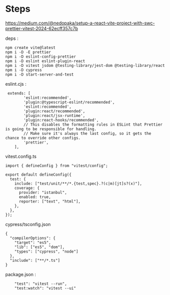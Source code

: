 # Steps

https://medium.com/@nedopaka/setup-a-react-vite-project-with-swc-prettier-vitest-2024-62ecff357c7b

deps :

```
npm create vite@latest
npm i -D -E prettier  
npm i -D eslint-config-prettier
npm i -D eslint eslint-plugin-react 
npm i -D vitest jsdom @testing-library/jest-dom @testing-library/react
npm i -D cypress
npm i -D start-server-and-test
```

eslint.cjs :

```
 extends: [
        'eslint:recommended',
        'plugin:@typescript-eslint/recommended',
        'eslint:recommended',
        'plugin:react/recommended',
        'plugin:react/jsx-runtime',
        'plugin:react-hooks/recommended',
        // This disables the formatting rules in ESLint that Prettier is going to be responsible for handling.
        // Make sure it's always the last config, so it gets the chance to override other configs.
        'prettier',
    ],
```

vitest.config.ts

```
import { defineConfig } from "vitest/config";

export default defineConfig({
  test: {
    include: ["test/unit/**/*.{test,spec}.?(c|m)[jt]s?(x)"],
    coverage: {
      provider: "istanbul",
      enabled: true,
      reporter: ["text", "html"],
    },
  },
});
```

cypress/tsconfig.json

```
{
  "compilerOptions": {
    "target": "es5",
    "lib": ["es5", "dom"],
    "types": ["cypress", "node"]
  },
  "include": ["**/*.ts"]
}
```

package.json :

```
    "test": "vitest --run",
    "test:watch": "vitest --ui"
```